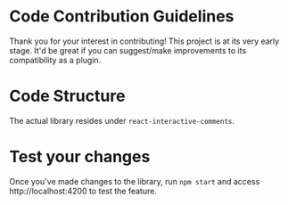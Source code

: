 # Code Contribution Guidelines

Thank you for your interest in contributing! This project is at its very early stage. It'd be great if you can suggest/make improvements to its compatibility as a plugin. 


# Code Structure
The actual library resides under `react-interactive-comments`. 

# Test your changes
Once you've made changes to the library, run `npm start` and access http://localhost:4200 to test the feature.